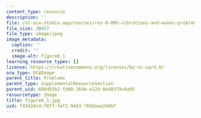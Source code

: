 ```yaml
---
content_type: resource
description: ''
file: /ol-ocw-studio-app/courses/res-8-005-vibrations-and-waves-problem-solving-fall-2012/f45d24c478f7fef29d43783daae24dbf_figure6_1.jpg
file_size: 30457
file_type: image/jpeg
image_metadata:
  caption: ''
  credit: ''
  image-alt: figure6_1
learning_resource_types: []
license: https://creativecommons.org/licenses/by-nc-sa/4.0/
ocw_type: OCWImage
parent_title: Problems
parent_type: SupplementalResourceSection
parent_uid: 698d92b2-fdd0-264b-e12d-8e48379c6a95
resourcetype: Image
title: figure6_1.jpg
uid: f45d24c4-78f7-fef2-9d43-783daae24dbf
---
```

